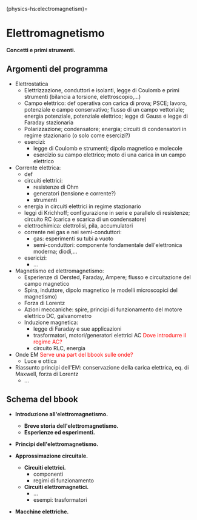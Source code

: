 (physics-hs:electromagnetism)=
# Elettromagnetismo

**Concetti e primi strumenti.**

## Argomenti del programma
- Elettrostatica
  - Elettrizzazione, conduttori e isolanti, legge di Coulomb e primi strumenti (bilancia a torsione, elettroscopio,...)
  - Campo elettrico: def operativa con carica di prova; PSCE; lavoro, potenziale e campo conservativo; flusso di un campo vettoriale; energia potenziale, potenziale elettrico; legge di Gauss e legge di Faraday stazionaria
  - Polarizzazione; condensatore; energia; circuiti di condensatori in regime stazionario (o solo come esercizi?)
  - esercizi: 
    - legge di Coulomb e strumenti; dipolo magnetico e molecole
    - esercizio su campo elettrico; moto di una carica in un campo elettrico
- Corrente elettrica:
  - def
  - circuiti elettrici: 
    - resistenze di Ohm
    - generatori (tensione e corrente?)
    - strumenti
  - energia in circuiti elettrici in regime stazionario
  - leggi di Krichhoff; configurazione in serie e parallelo di resistenze; circuito RC (carica e scarica di un condensatore)
  - elettrochimica: elettrolisi, pila, accumulatori
  - corrente nei gas e nei semi-conduttori:
    - gas: esperimenti su tubi a vuoto
    - semi-conduttori: componente fondamentale dell'elettronica moderna; diodi,...
  - esericizi:
    - ...
- Magnetismo ed elettromagnetismo:
  - Esperienze di Oersted, Faraday, Ampere; flusso e circuitazione del campo magnetico
  - Spira, induttore, dipolo magnetico (e modelli microscopici del magnetismo)
  - Forza di Lorentz
  - Azioni meccaniche: spire, principi di funzionamento del motore elettrico DC, galvanometro
  - Induzione magnetica:
    - legge di Faraday e sue applicazioni
    - trasformatori, motori/generatori elettrici AC <span style="color:red">Dove introdurre il regime AC?</span>
    - circuito RLC, energia
- Onde EM <span style="color:red">Serve una part del bbook sulle onde?</span> 
  - Luce e ottica
- Riassunto principi dell'EM: conservazione della carica elettrica, eq. di Maxwell, forza di Lorentz
  - ...


## Schema del bbook
- **Introduzione all'elettromagnetismo.**
  - **Breve storia dell'elettromagnetismo.**
  - **Esperienze ed esperimenti.**

- **Princìpi dell'elettromagnetismo.**

- **Approssimazione circuitale.**
  - **Circuiti elettrici.**
    - componenti
    - regimi di funzionamento
  - **Circuiti elettromagnetici.**
    - ...
    - esempi: trasformatori

- **Macchine elettriche.**


